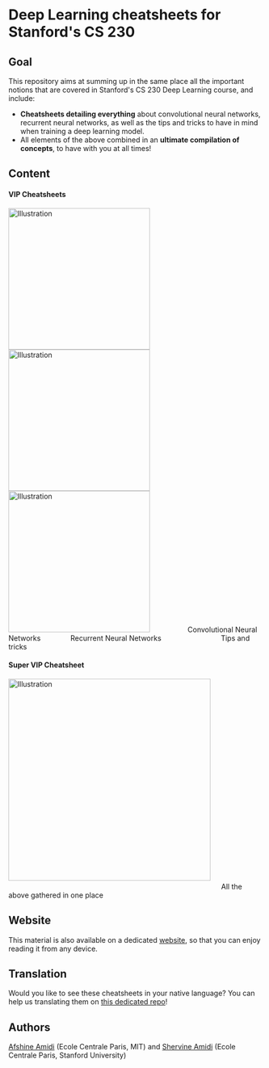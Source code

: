 # Deep Learning cheatsheets for Stanford's CS 230
## Goal
This repository aims at summing up in the same place all the important notions that are covered in Stanford's CS 230 Deep Learning course, and include:
- **Cheatsheets detailing everything** about convolutional neural networks, recurrent neural networks, as well as the tips and tricks to have in mind when training a deep learning model.
- All elements of the above combined in an **ultimate compilation of concepts**, to have with you at all times!

## Content
#### VIP Cheatsheets
<a href="https://github.com/afshinea/stanford-cs-230-deep-learning/blob/master/cheatsheet-convolutional-neural-networks.pdf"><img src="https://stanford.edu/~shervine/images/vip-cheatsheet-convolutional-neural-nets.png?" alt="Illustration" width="280px"/></a><a href="https://github.com/afshinea/stanford-cs-230-deep-learning/blob/master/cheatsheet-recurrent-neural-networks.pdf"><img src="https://stanford.edu/~shervine/images/vip-cheatsheet-recurrent-neural-nets.png?" alt="Illustration" width="280px"/></a><a href="https://github.com/afshinea/stanford-cs-230-deep-learning/blob/master/cheatsheet-deep-learning-tips-tricks.pdf"><img src="https://stanford.edu/~shervine/images/vip-cheatsheet-deep-learning-tricks.png?" alt="Illustration" width="280px"/></a>
&nbsp; &nbsp; &nbsp;&nbsp; &nbsp; &nbsp; &nbsp; &nbsp;&nbsp; &nbsp; Convolutional Neural Networks &nbsp; &nbsp; &nbsp; &nbsp; &nbsp; &nbsp; &nbsp; Recurrent Neural Networks &nbsp; &nbsp; &nbsp; &nbsp; &nbsp; &nbsp; &nbsp; &nbsp; &nbsp;&nbsp; &nbsp; &nbsp; &nbsp; &nbsp; &nbsp; Tips and tricks

#### Super VIP Cheatsheet
<a href="https://github.com/afshinea/stanford-cs-230-deep-learning/blob/master/super-cheatsheet-deep-learning.pdf"><img src="https://stanford.edu/~shervine/images/super-vip-cheatsheet-deep-learning.png?" alt="Illustration" width="400px"/></a> &nbsp; &nbsp; &nbsp; &nbsp; &nbsp; &nbsp; &nbsp; &nbsp; &nbsp; &nbsp; &nbsp; &nbsp; &nbsp; &nbsp; &nbsp; &nbsp; &nbsp; &nbsp; &nbsp; &nbsp; &nbsp; &nbsp; &nbsp; &nbsp; &nbsp; &nbsp; &nbsp; &nbsp; &nbsp; &nbsp; &nbsp; &nbsp; &nbsp; &nbsp; &nbsp; &nbsp; &nbsp; &nbsp; &nbsp; &nbsp; &nbsp; &nbsp; &nbsp; &nbsp; &nbsp; &nbsp; &nbsp; &nbsp; &nbsp; &nbsp; &nbsp; &nbsp; &nbsp; &nbsp; &nbsp; &nbsp; &nbsp; &nbsp; &nbsp; &nbsp; &nbsp; &nbsp; &nbsp; &nbsp;&nbsp; &nbsp; &nbsp; All the above gathered in one place

## Website
This material is also available on a dedicated [website](https://stanford.edu/~shervine/teaching/cs-230.html), so that you can enjoy reading it from any device.

## Translation
Would you like to see these cheatsheets in your native language? You can help us translating them on [this dedicated repo](https://github.com/shervinea/cheatsheet-translation)!

## Authors
[Afshine Amidi](https://twitter.com/afshinea) (Ecole Centrale Paris, MIT) and [Shervine Amidi](https://twitter.com/shervinea) (Ecole Centrale Paris, Stanford University)
